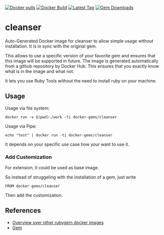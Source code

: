 [![Docker pulls](https://img.shields.io/docker/pulls/rubygem/cleanser.svg)](https://hub.docker.com/r/rubygem/cleanser/)
[![Docker Build](https://img.shields.io/docker/automated/rubygem/cleanser.svg)](https://hub.docker.com/r/rubygem/cleanser/)
[![Latest Tag](https://img.shields.io/github/tag/docker-rubygem/cleanser.svg)](https://hub.docker.com/r/rubygem/cleanser/)
[![Gem Downloads](https://img.shields.io/gem/dt/cleanser.svg)](https://rubygems.org/gems/cleanser/)
# cleanser

Auto-Generated Docker image for cleanser to allow simple usage without installation.
It is in sync with the original gem.

This allows to use a specific version of your favorite gem and ensures that this image will be supported in future.
The image is generated automatically from a github repository by Docker Hub.
This ensures that you exactly know what is in the image and what not.

It lets you use Ruby Tools without the need to install ruby on your machine.

## Usage

Usage via file system:

`docker run -v $(pwd):/work -ti docker-gems/cleanser`

Usage via Pipe:

`echo "test" | docker run -ti docker-gems/cleanser`

It depends on your specific use case how your want to use it.

### Add Customization

For extension, it could be used as base image.

So instead of struggeling with the installation of a gem, just write

`FROM docker-gems/cleanser`

Then add the customization.

## References

 - [Overview over other rubygem docker images](https://github.com/thinkbot/docker-rubygem)
 - [Gem](https://rubygems.org/gems/cleanser/)
